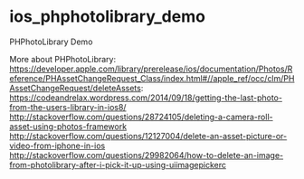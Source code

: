 # ios_phphotolibrary_demo
PHPhotoLibrary Demo

More about PHPhotoLibrary:
https://developer.apple.com/library/prerelease/ios/documentation/Photos/Reference/PHAssetChangeRequest_Class/index.html#//apple_ref/occ/clm/PHAssetChangeRequest/deleteAssets:
https://codeandrelax.wordpress.com/2014/09/18/getting-the-last-photo-from-the-users-library-in-ios8/
http://stackoverflow.com/questions/28724105/deleting-a-camera-roll-asset-using-photos-framework
http://stackoverflow.com/questions/12127004/delete-an-asset-picture-or-video-from-iphone-in-ios
http://stackoverflow.com/questions/29982064/how-to-delete-an-image-from-photolibrary-after-i-pick-it-up-using-uiimagepickerc